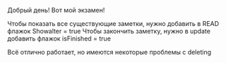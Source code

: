 Добрый день!
Вот мой экзамен! 

Чтобы показать все существующие заметки, нужно добавить в READ флажок Showalter = true
Чтобы закончить заметку, нужно в update добавить флажок isFinished = true 

Всё отлично работает, но имеются некоторые проблемы с deleting
